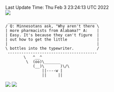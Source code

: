 Last Update Time: 
Thu Feb  3 23:24:13 UTC 2022
<br>![](https://img.shields.io/badge/%E5%A4%A7%E5%AE%B6-%E5%AE%89%E5%AE%89-green)<br>
```
 _______________________________________
/ Q: Minnesotans ask, "Why aren't there \
| more pharmacists from Alabama?" A:    |
| Easy. It's because they can't figure  |
| out how to get the little             |
|                                       |
\ bottles into the typewriter.          /
 ---------------------------------------
        \   ^__^
         \  (oo)\_______
            (__)\       )\/\
                ||----w |
                ||     ||
```
![](https://github-readme-stats.vercel.app/api?username=chenlitw)
![](https://github-readme-stats.vercel.app/api/top-langs/?username=chenlitw)
